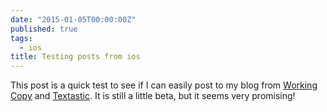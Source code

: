 ```yaml
---
date: "2015-01-05T00:00:00Z"
published: true
tags:
  - ios
title: Testing posts from ios
---
```


This post is a quick test to see if I can easily post to my blog from [Working Copy](https://appsto.re/no/xONC1.i) and
[Textastic](https://appsto.re/no/KWo3w.i). It is still a little beta, but it seems very promising!
